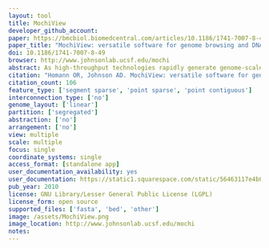 ```yaml
---
layout: tool 
title: MochiView
developer_github_account: 
paper: https://bmcbiol.biomedcentral.com/articles/10.1186/1741-7007-8-49
paper_title: "MochiView: versatile software for genome browsing and DNA motif analysis"
doi: 10.1186/1741-7007-8-49
browser: http://www.johnsonlab.ucsf.edu/mochi
abstract: As high-throughput technologies rapidly generate genome-scale data, it becomes increasingly important to visually integrate these data so that specific hypotheses can be formulated and tested., , We present MochiView, a platform-independent Java software that integrates browsing of genomic sequences, features, and data with DNA motif visualization and analysis in a visually-appealing and user-friendly application., , While highly versatile, the software is particularly useful for organizing, exploring, and analyzing large genomic data sets, such as those from deep RNA sequencing, chromatin immunoprecipitation experiments (ChIP-Seq and ChIP-Chip), and transcriptional profiling. MochiView provides an extensive suite of utilities to identify and to explore connections between these data sets and short sequence motifs present in DNA or RNA.
citation: "Homann OR, Johnson AD. MochiView: versatile software for genome browsing and DNA motif analysis. BMC Biol. bmcbiol.biomedcentral.com; 2010;8: 49."
citation_count: 106
feature_type: ['segment sparse', 'point sparse', 'point contiguous']
interconnection_type: ['no']
genome_layout: ['linear']
partition: ['segregated']
abstraction: ['no']
arrangement: ['no']
view: multiple
scale: multiple
focus: single
coordinate_systems: single
access_format: [standalone app]
user_documentation_availability: yes
user_documentation: https://static1.squarespace.com/static/56463117e4b0770d2cd2d163/t/564bbbb1e4b0c03db1589e9a/1447803825330/MochiView_Manual_v1.45.pdf
pub_year: 2010
license: GNU Library/Lesser General Public License (LGPL)
license_form: open source
supported_files: ['fasta', 'bed', 'other']
image: /assets/MochiView.png
image_location: http://www.johnsonlab.ucsf.edu/mochi
notes: 
---
```

